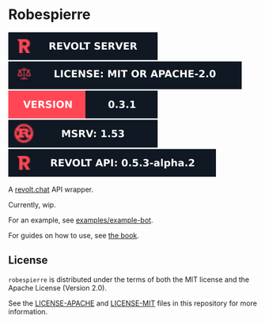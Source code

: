 # Robespierre

[![revolt server badge][]][revolt server link] ![license badge][] [![version badge][]][link] ![rust badge][] ![api version badge][]

A [revolt.chat][revolt] API wrapper.

Currently, wip.

For an example, see [examples/example-bot](examples/example-bot).

For guides on how to use, see [the book](https://dblanovschi.github.io/robespierre).

## License

`robespierre` is distributed under the terms of both the MIT license and the Apache License (Version 2.0).

See the [LICENSE-APACHE][license apache] and [LICENSE-MIT][license mit] files in this repository for more information.

[version badge]: https://raw.githubusercontent.com/dblanovschi/robespierre/main/.assets/badges/version.svg
[link]: https://crates.io/crates/robespierre

[license badge]: https://raw.githubusercontent.com/dblanovschi/robespierre/main/.assets/badges/license.svg
[license mit]: ./LICENSE-MIT
[license apache]: ./LICENSE-APACHE

[revolt]: https://revolt.chat
[revolt server badge]: https://raw.githubusercontent.com/dblanovschi/robespierre/main/.assets/badges/revolt-server.svg
[revolt server link]: https://app.revolt.chat/invite/hk1w6fhf

[rust badge]: https://raw.githubusercontent.com/dblanovschi/robespierre/main/.assets/badges/msrv.svg

[api version badge]: https://raw.githubusercontent.com/dblanovschi/robespierre/main/.assets/badges/revolt-api.svg
